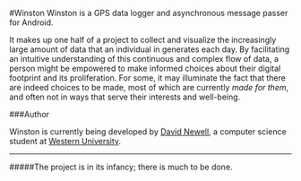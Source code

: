 

#Winston
Winston is a GPS data logger and asynchronous message passer for Android.

It makes up one half of a project to collect and visualize the increasingly large amount of data that an individual in generates each day. By facilitating an intuitive understanding of this continuous and complex flow of data, a person might be empowered to make informed choices about their digital footprint and its proliferation. For some, it may illuminate the fact that there are indeed choices to be made, most of which are currently *made for them*, and often not in ways that serve their interests and well-being.
 

###Author

Winston is currently being developed by [David Newell](http://www.davidnewell.ca), a computer science student at [Western University](http://uwo.ca/).
_________

#####The project is in its infancy; there is much to be done.
